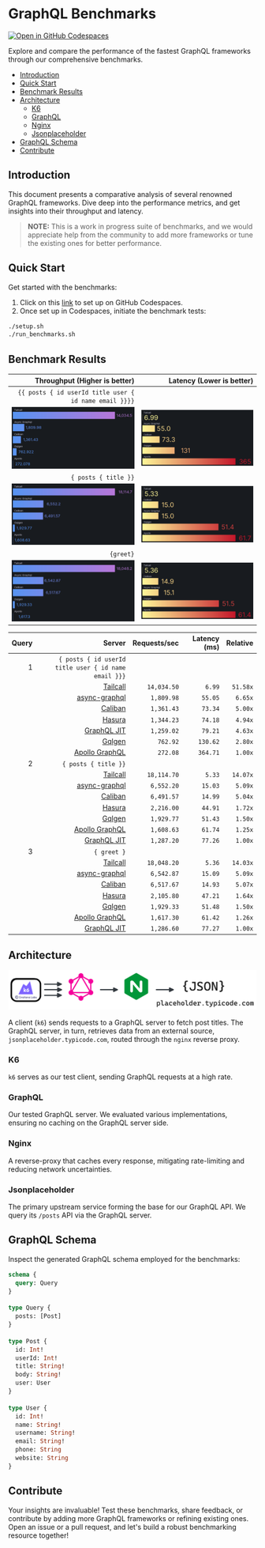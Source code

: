 # GraphQL Benchmarks <!-- omit from toc -->

[![Open in GitHub Codespaces](https://github.com/codespaces/badge.svg)](https://codespaces.new/tailcallhq/graphql-benchmarks)

Explore and compare the performance of the fastest GraphQL frameworks through our comprehensive benchmarks.

- [Introduction](#introduction)
- [Quick Start](#quick-start)
- [Benchmark Results](#benchmark-results)
- [Architecture](#architecture)
  - [K6](#k6)
  - [GraphQL](#graphql)
  - [Nginx](#nginx)
  - [Jsonplaceholder](#jsonplaceholder)
- [GraphQL Schema](#graphql-schema)
- [Contribute](#contribute)

[Tailcall]: https://github.com/tailcallhq/tailcall
[Gqlgen]: https://github.com/99designs/gqlgen
[Apollo GraphQL]: https://github.com/apollographql/apollo-server
[Netflix DGS]: https://github.com/netflix/dgs-framework
[Caliban]: https://github.com/ghostdogpr/caliban
[async-graphql]: https://github.com/async-graphql/async-graphql
[Hasura]: https://github.com/hasura/graphql-engine
[GraphQL JIT]: https://github.com/zalando-incubator/graphql-jit

## Introduction

This document presents a comparative analysis of several renowned GraphQL frameworks. Dive deep into the performance metrics, and get insights into their throughput and latency.

> **NOTE:** This is a work in progress suite of benchmarks, and we would appreciate help from the community to add more frameworks or tune the existing ones for better performance.

## Quick Start

Get started with the benchmarks:

1. Click on this [link](https://codespaces.new/tailcallhq/graphql-benchmarks) to set up on GitHub Codespaces.
2. Once set up in Codespaces, initiate the benchmark tests:

```bash
./setup.sh
./run_benchmarks.sh
```

## Benchmark Results

| Throughput (Higher is better) | Latency (Lower is better) | 
|-------:|--------:|
|  `{{ posts { id userId title user { id name email }}}}` |
| ![](assets/posts_users_req.png) | ![](assets/posts_users_latency.png) |
|  `{ posts { title }}` |
| ![](assets/posts_req.png) | ![](assets/posts_latency.png) |
|  `{greet}` |
| ![](assets/greet_req.png) | ![](assets/greet_latency.png) |

<!-- PERFORMANCE_RESULTS_START -->

| Query | Server | Requests/sec | Latency (ms) | Relative |
|-------:|--------:|--------------:|--------------:|---------:|
| 1 | `{ posts { id userId title user { id name email }}}` |
|| [Tailcall] | `14,034.50` | `6.99` | `51.58x` |
|| [async-graphql] | `1,809.98` | `55.05` | `6.65x` |
|| [Caliban] | `1,361.43` | `73.34` | `5.00x` |
|| [Hasura] | `1,344.23` | `74.18` | `4.94x` |
|| [GraphQL JIT] | `1,259.02` | `79.21` | `4.63x` |
|| [Gqlgen] | `762.92` | `130.62` | `2.80x` |
|| [Apollo GraphQL] | `272.08` | `364.71` | `1.00x` |
| 2 | `{ posts { title }}` |
|| [Tailcall] | `18,114.70` | `5.33` | `14.07x` |
|| [async-graphql] | `6,552.20` | `15.03` | `5.09x` |
|| [Caliban] | `6,491.57` | `14.99` | `5.04x` |
|| [Hasura] | `2,216.00` | `44.91` | `1.72x` |
|| [Gqlgen] | `1,929.77` | `51.43` | `1.50x` |
|| [Apollo GraphQL] | `1,608.63` | `61.74` | `1.25x` |
|| [GraphQL JIT] | `1,287.20` | `77.26` | `1.00x` |
| 3 | `{ greet }` |
|| [Tailcall] | `18,048.20` | `5.36` | `14.03x` |
|| [async-graphql] | `6,542.87` | `15.09` | `5.09x` |
|| [Caliban] | `6,517.67` | `14.93` | `5.07x` |
|| [Hasura] | `2,105.80` | `47.21` | `1.64x` |
|| [Gqlgen] | `1,929.33` | `51.48` | `1.50x` |
|| [Apollo GraphQL] | `1,617.30` | `61.42` | `1.26x` |
|| [GraphQL JIT] | `1,286.60` | `77.27` | `1.00x` |

<!-- PERFORMANCE_RESULTS_END -->

## Architecture

![Architecture Diagram](assets/architecture.png)

A client (`k6`) sends requests to a GraphQL server to fetch post titles. The GraphQL server, in turn, retrieves data from an external source, `jsonplaceholder.typicode.com`, routed through the `nginx` reverse proxy.

### K6

`k6` serves as our test client, sending GraphQL requests at a high rate.

### GraphQL

Our tested GraphQL server. We evaluated various implementations, ensuring no caching on the GraphQL server side.

### Nginx

A reverse-proxy that caches every response, mitigating rate-limiting and reducing network uncertainties.

### Jsonplaceholder

The primary upstream service forming the base for our GraphQL API. We query its `/posts` API via the GraphQL server.

## GraphQL Schema

Inspect the generated GraphQL schema employed for the benchmarks:

```graphql
schema {
  query: Query
}

type Query {
  posts: [Post]
}

type Post {
  id: Int!
  userId: Int!
  title: String!
  body: String!
  user: User
}

type User {
  id: Int!
  name: String!
  username: String!
  email: String!
  phone: String
  website: String
}
```

## Contribute

Your insights are invaluable! Test these benchmarks, share feedback, or contribute by adding more GraphQL frameworks or refining existing ones. Open an issue or a pull request, and let's build a robust benchmarking resource together!
